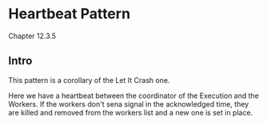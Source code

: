 # Heartbeat Pattern

Chapter 12.3.5

## Intro

This pattern is a corollary of the Let It Crash one.

Here we have a heartbeat between the coordinator of the Execution and the Workers. If the workers don't sena signal in
the acknowledged time, they are killed and removed from the workers list and a new one is set in place.
